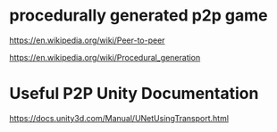 
# procedurally generated p2p game

https://en.wikipedia.org/wiki/Peer-to-peer

https://en.wikipedia.org/wiki/Procedural_generation

# Useful P2P Unity Documentation
https://docs.unity3d.com/Manual/UNetUsingTransport.html
